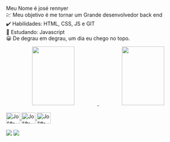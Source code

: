 <br/>Meu Nome é josé rennyer<br/>
💹 Meu objetivo é me tornar um  Grande desenvolvedor back end<br/>
✔️ Habilidades: HTML, CSS, JS e GIT<br/>
📖 Estudando: Javascript<br/>
😀 De degrau em degrau, um dia eu chego no topo.


<div align="center">
  <a href="https://github.com/jose-rennyer">
  <img height="160em" width="48%" src="https://github-readme-stats.vercel.app/api?username=jose-rennyer&show_icons=true&theme=cobalt&include_all_commits=true&count_private=true"/>
  <img height="160em" width="48%" src="https://github-readme-stats.vercel.app/api/top-langs/?username=jose-rennyer&layout=compact&langs_count=7&theme=cobalt"/>
</div>
  
  <div style="display: inline_block"><br>
  <img align="center" alt="Jose-html" height="30" width="38" src="https://cdn.jsdelivr.net/gh/devicons/devicon/icons/html5/html5-original-wordmark.svg">
  <img align="center" alt="Jose-css" height="30" width="38" src="https://cdn.jsdelivr.net/gh/devicons/devicon/icons/css3/css3-original-wordmark.svg">
  <img align="center" alt="Jose-Js" height="30" width="38" src="https://cdn.jsdelivr.net/gh/devicons/devicon/icons/javascript/javascript-plain.svg">
</div>
  <br/>
  <div> 
  <a href = "mailto:joserennyer20@gmail.com"><img src="https://img.shields.io/badge/-Gmail-%23333?style=for-the-badge&logo=gmail&logoColor=white" target="_blank"></a>
  <a href="https://www.linkedin.com/in/jos%C3%A9-rennyer-813233231/" target="_blank"><img src="https://img.shields.io/badge/-LinkedIn-%230077B5?style=for-the-badge&logo=linkedin&logoColor=white" target="_blank"></a> 
</div>
